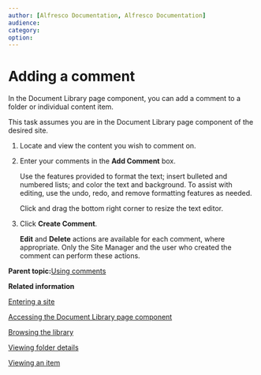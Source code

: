 ```yaml
---
author: [Alfresco Documentation, Alfresco Documentation]
audience: 
category: 
option: 
---
```


# Adding a comment

In the Document Library page component, you can add a comment to a folder or individual content item.

This task assumes you are in the Document Library page component of the desired site.

1.  Locate and view the content you wish to comment on.

2.  Enter your comments in the **Add Comment** box.

    Use the features provided to format the text; insert bulleted and numbered lists; and color the text and background. To assist with editing, use the undo, redo, and remove formatting features as needed.

    Click and drag the bottom right corner to resize the text editor.

3.  Click **Create Comment**.

    **Edit** and **Delete** actions are available for each comment, where appropriate. Only the Site Manager and the user who created the comment can perform these actions.


**Parent topic:**[Using comments](../concepts/library-comments.md)

**Related information**  


[Entering a site](dashboard-site-enter.md)

[Accessing the Document Library page component](library-access.md)

[Browsing the library](library-browse.md)

[Viewing folder details](library-folder-viewdetails.md)

[Viewing an item](library-item-view.md)

